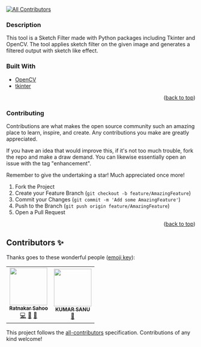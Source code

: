 <!--DESCRIPTION-->
<!-- ALL-CONTRIBUTORS-BADGE:START - Do not remove or modify this section -->
[![All Contributors](https://img.shields.io/badge/all_contributors-2-orange.svg?style=flat-square)](#contributors-)
<!-- ALL-CONTRIBUTORS-BADGE:END -->
### Description

This tool is a Sketch Filter made with Python packages including Tkinter and OpenCV. The tool applies sketch filter on the given image and generates a filtered output with sketch like effect.

<!--TECH STACK-->
### Built With

* [OpenCV](https://opencv.org/)
* [tkinter](https://docs.python.org/3/library/tkinter.html)

<p align="right">(<a href="#top">back to top</a>)</p>

<!-- CONTRIBUTION PROCEDURE -->
### Contributing

Contributions are what makes the open source community such an amazing place to learn, inspire, and create. Any contributions you make are greatly appreciated.

If you have an idea that would improve this, if it's not too much trouble, fork the repo and make a draw demand. You can likewise essentially open an issue with the tag "enhancement". 

Remember to give the undertaking a star! Much appreciated once more!

1. Fork the Project
2. Create your Feature Branch (`git checkout -b feature/AmazingFeature`)
3. Commit your Changes (`git commit -m 'Add some AmazingFeature'`)
4. Push to the Branch (`git push origin feature/AmazingFeature`)
5. Open a Pull Request

<p align="right">(<a href="#top">back to top</a>)</p>

<!-- CONTRIBUTORS LIST-->

## Contributors ✨

Thanks goes to these wonderful people ([emoji key](https://allcontributors.org/docs/en/emoji-key)):

<!-- ALL-CONTRIBUTORS-LIST:START - Do not remove or modify this section -->
<!-- prettier-ignore-start -->
<!-- markdownlint-disable -->
<table>
  <tr>
    <td align="center"><a href="https://www.linkedin.com/in/ratnakar-sahoo-a78401135"><img src="https://avatars.githubusercontent.com/u/80893583?v=4?s=100" width="100px;" alt=""/><br /><sub><b>Ratnakar Sahoo</b></sub></a><br /><a href="https://github.com/ratnakar5938/Sketch-filter/commits?author=ratnakar5938" title="Code">💻</a> <a href="#design-ratnakar5938" title="Design">🎨</a> <a href="#maintenance-ratnakar5938" title="Maintenance">🚧</a></td>
    <td align="center"><a href="https://kumarsanu8.github.io/NxtIN_Web/"><img src="https://avatars.githubusercontent.com/u/89582742?v=4?s=100" width="100px;" alt=""/><br /><sub><b>KUMAR SANU</b></sub></a><br /><a href="https://github.com/ratnakar5938/Sketch-filter/commits?author=KumarSanu8" title="Documentation">📖</a></td>
  </tr>
</table>

<!-- markdownlint-restore -->
<!-- prettier-ignore-end -->

<!-- ALL-CONTRIBUTORS-LIST:END -->

This project follows the [all-contributors](https://github.com/all-contributors/all-contributors) specification. Contributions of any kind welcome!